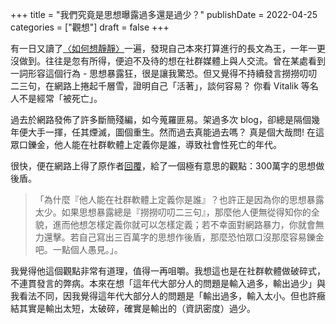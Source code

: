 +++
title = "我們究竟是思想曝露過多還是過少？"
publishDate = 2022-04-25
categories = ["觀想"]
draft = false
+++

有一日又讀了[〈如何想靜靜〉](https://yihui.org/cn/2019/07/inner-peace/)一遍，發現自己本來打算進行的長文為王，一年一更沒做到。往往是忽有所得，便迫不及待的想在社群媒體上與人交流。曾在某處看到一詞形容這個行為 - 思想暴露狂，很是讓我驚恐。但又覺得不持續發言撈撈叨叨二三句，在網路上捲起千層雪，證明自己「活著」，談何容易？ 你看 Vitalik 等名人不是經常「被死亡」。

過去於網路發佈了許多斷簡殘編，如今蒐羅匪易。架過多次 blog，卻總是隔個幾年便大手一揮，任其煙滅，圖個重生。然而過去真能過去嗎？ 真是個大哉問! 在這眾口鑠金，他人能在社群軟體上定義你是誰，導致社會性死亡的年代。

很快，便在網路上得了原作者[回覆](https://twitter.com/hychen/status/1511317538990620677)，給了一個極有意思的觀點：300萬字的思想做後盾。

> 「為什麼『他人能在社群軟體上定義你是誰』？也許正是因為你的思想暴露太少。如果思想暴露總是『撈撈叨叨二三句』，那麼他人便無從得知你的全貌，進而他想怎樣定義你就可以怎樣定義；若不幸面對網路暴力，你就會無力還擊。若自己寫出三百萬字的思想作後盾，那麼恐怕眾口沒那麼容易鑠金吧。一點個人愚見。」。

我覺得他這個觀點非常有道理，值得一再咀嚼。我想這也是在社群軟體做破碎式，不連貫發言的弊病。本來在想「這年代大部分人的問題是輸入過多，輸出過少」與我看法不同，因我覺得這年代大部分人的問題是「輸出過多，輸入太小。但也許癥結其實是輸出太短，太破碎，確實是輸出的（資訊密度）過少。
